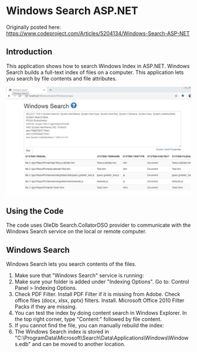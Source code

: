 # Windows Search ASP.NET

Originally posted here:
https://www.codeproject.com/Articles/5204134/Windows-Search-ASP-NET

## Introduction
This application shows how to search Windows Index in ASP.NET. Windows Search builds a full-text index of files on a computer. This application lets you search by file contents and file attributes.

![](img/windowssearch.jpg)

## Using the Code
The code uses OleDb Search.CollatorDSO provider to communicate with the Windows Search service on the local or remote computer.

## Windows Search
Windows Search lets you search contents of the files.

1. Make sure that "Windows Search" service is running:
2. Make sure your folder is added under "Indexing Options". Go to: Control Panel > Indexing Options.
3. Check PDF Filter. Install PDF Filter if it is missing from Adobe. Check office files (docx, xlsx, pptx) filters. Install. Microsoft Office 2010 Filter Packs if they are missing.
5. You can test the index by doing content search in Windows Explorer. In the top right corner, type "Content:" followed by file content.
6. If you cannot find the file, you can manually rebuild the index:
7. The Windows Search index is stored in "C:\ProgramData\Microsoft\Search\Data\Applications\Windows\Windows.edb" and can be moved to another location.
